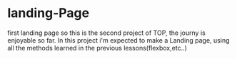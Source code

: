 # landing-Page
first landing page 
so this is the second project of TOP, the journy is enjoyable so far. In this project i'm expected to make a Landing page, using all the methods learned in the previous lessons(flexbox,etc..)
